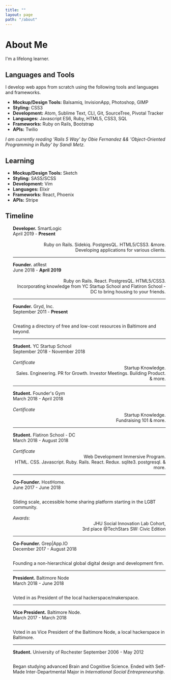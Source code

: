 ```yaml
---
title: ""
layout: page
path: "/about"
---
```

<h1>About Me</h1>
<p>I'm a lifelong learner. </p>

## Languages and Tools

I develop web apps from scratch using the following tools and languages and frameworks.   

+ **Mockup/Design Tools:** Balsamiq, InvisionApp, Photoshop, GIMP
+ **Styling:** CSS3
+ **Development:** Atom, Sublime Text, CLI, Git, SourceTree, Pivotal Tracker
+ **Languages:** Javascript ES6, Ruby, HTML5, CSS3, SQL
+ **Frameworks:** Ruby on Rails, Bootstrap
+ **APIs:** Twilio

*I am currently reading 'Rails 5 Way' by Obie Fernandez && 'Object-Oriented Programming in Ruby' by Sandi Metz.*

## Learning

+ **Mockup/Design Tools:** Sketch
+ **Styling:** SASS/SCSS
+ **Development:** Vim
+ **Languages:** Elixir
+ **Frameworks:** React, Phoenix
+ **APIs:** Stripe

<h2 >Timeline</h2>
<ul class="timeline">
<li style="list-style-type: none;">
		<div class="direction-r">
			<div class="flag-wrapper">
				<span class="img"></span>
				<span class="flag"><strong>Developer.</strong></span>
				<span class="flag">SmartLogic</span><br>
				<span style="text-align:right;">April 2019 - <strong>Present</strong></span></span>
			</div><br>
			<div><span style="text-align:left;"><em></em></span> <div class="desc" style="text-align:right;">Ruby on Rails. Sidekiq. PostgresQL. HTML5/CSS3. &more.</div>
			<div><div class="desc" style="text-align:right;">Developing applications for various clients.</div></div>
		</div>
	</li>
	<hr/>
	<li style="list-style-type: none;">
		<div class="direction-l">
			<div class="flag-wrapper">
				<span class="img"></span>
				<span class="flag"><strong>Founder.</strong></span>
				<span class="flag">atRest</span><br>
				<span style="text-align:right;">June 2018 - <strong>April 2019</strong></span></span>
			</div><br>
			<div><span style="text-align:left;"><em></em></span> <div class="desc" style="text-align:right;">Ruby on Rails. React. PostgresQL. HTML5/CSS3.</div>
			<div><div class="desc" style="text-align:right;">Incorporating knowledge from YC Startup School and Flatiron School - DC to bring housing to your friends.</div></div>
		</div>
	</li>
	<hr>
	<!-- Gryd -->
	  <li style="list-style-type: none;">
	    <div class="direction-r">
	      <div class="flag-wrapper">
	        <span class="hexa"></span>
	        <span class="flag"><strong>Founder.</strong></span> <span class="flag">Gryd, Inc.</span><br>
	        <span class="time-wrapper"><span class="time">September 2011 - <strong>Present</strong></span></span><br>
	      </div>
	     <div class="desc" style="margin-top:2em;">Creating a directory of free and low-cost resources in Baltimore and beyond.</div>
	    </div>
	  </li>
	  <hr>
	<li style="list-style-type: none;">
		<div class="direction-l">
			<div class="flag-wrapper">
				<span class="img"></span>
				<span class="flag"><strong>Student.</strong></span>
				<span class="flag">YC Startup School</span><br>
				<span style="text-align:right;">September 2018 - November 2018</span></span>
			</div><br>
			<div><span style="text-align:left;"><em>Certificate</em></span> <div class="desc" style="text-align:right;">Startup Knowledge.</div>
			<div><span style="text-align:left;"><div class="desc" style="text-align:right;">Sales. Engineering. PR for Growth. Investor Meetings. Building Product. & more.</div></span>
		</div>
	</li>
	<hr>
	<li style="list-style-type: none;">
		<div class="direction-l">
			<div class="flag-wrapper">
				<span class="img"></span>
				<span class="flag"><strong>Student.</strong></span>
				<span class="flag">Founder's Gym</span><br>
				<span style="text-align:right;">March 2018 - April 2018</span></span>
			</div><br>
			<div><span style="text-align:left;"><em>Certificate</em></span> <div class="desc" style="text-align:right;">Startup Knowledge.</div>
			<div><span style="text-align:left;"><div class="desc" style="text-align:right;">Fundraising 101 & more.</div></span>
		</div>
	</li>
	<hr>
	<li style="list-style-type: none;">
		<div class="direction-l">
			<div class="flag-wrapper">
				<span class="img"></span>
				<span class="flag"><strong>Student.</strong></span>
				<span class="flag">Flatiron School - DC</span><br>
				<span style="text-align:right;">March 2018 - August 2018</span></span>
			</div><br>
			<div><span style="text-align:left;"><em>Certificate</em></span> <div class="desc" style="text-align:right;">Web Development Immersive Program.</div>
			<div><span style="text-align:left;"><div class="desc" style="text-align:right;">HTML. CSS. Javascript. Ruby. Rails. React. Redux. sqlite3. postgresql. & more.</div></span>
		</div>
	</li>
	<hr>
	 <!-- HostHome -->
	   <li style="list-style-type: none;">
	    <div class="direction-r">
	      <div class="flag-wrapper">
	        <span class="hexa"></span>
	        <span class="flag"><strong>Co-Founder.</strong></span> <span class="flag">HostHome.</span><br>
	        <span class="time-wrapper"><span class="time">June 2017 - June 2018</span></span>
	      </div>
	      <div class="desc" style="margin-top:2em;">Sliding scale, accessible home sharing platform starting in the LGBT community.<br><br><em>Awards</em>:<div style="text-align:right;"> JHU Social Innovation Lab Cohort, <br>3rd place @TechStars SW: Civic Edition<br></div></div>
	    </div>
	  </li>
	<hr>
		<li style="list-style-type: none;">
	    <div class="direction-l">
	      <div class="flag-wrapper">
	        <span class="hexa"></span>
	        <span class="flag"><strong>Co-Founder.</strong> </span><span class="flag">Grep|App.IO</span><br>
	        <span class="time-wrapper"><span class="time">December 2017 - August 2018</span></span>
	      </div>
	      <div class="desc" style="margin-top:2em;">Founding a non-hierarchical global digital design and development firm.</div>
	    </div>
	  </li>
	  <hr>
	  	<li style="list-style-type: none;">
		<div class="direction-r">
			<div class="flag-wrapper">
				<span class="hexa"></span>
				<span class="flag"><strong>President.</strong></span> <span class="flag">Baltimore Node</span><br>
				<span class="time-wrapper"><span class="time">March 2018 - June 2018</span></span>
			</div>
			<div class="desc" style="margin-top:2em;">Voted in as President of the local hackerspace/makerspace.</div>
		</div>
	</li>
	<hr>
	  <!-- Baltimore Node -->
	  <li style="list-style-type: none;">
	    <div class="direction-l">
	      <div class="flag-wrapper">
	        <span class="hexa"></span>
	        <span class="flag"><strong>Vice President.</strong></span> <span class="flag">Baltimore Node.</span><br>
	        <span class="time-wrapper"><span class="time">March 2017 - March 2018</span></span>
	      </div>
	      <div class="desc" style="margin-top:2em;">Voted in as Vice President of the Baltimore Node, a local hackerspace in Baltimore.</div>
	    </div>
	  </li>
	  <hr>
	  <!-- Student -->
	  <li style="list-style-type: none;">
	    <div class="direction-l">
	      <div class="flag-wrapper">
	        <span class="hexa"></span>
	        <span class="flag"><strong>Student.</strong></span> <span class="flag">University of Rochester</span>
	        <span class="time-wrapper"><span class="time">September 2006 - May 2012</span></span><br>
	      </div>
	     <div class="desc" style="margin-top:2em;">Began studying advanced Brain and Cognitive Science. Ended with Self-Made Inter-Departmental Major in <em>International Social Entrepreneurship</em>.</div>
	    </div>
	  </li>
</ul>